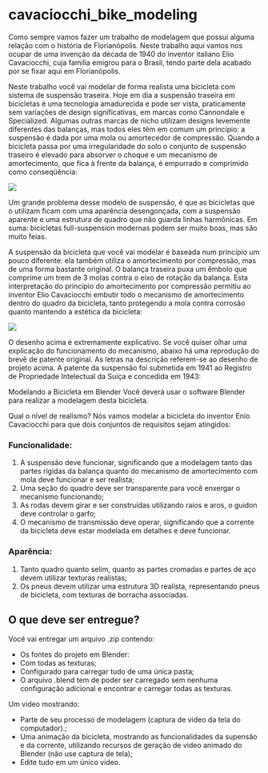 # cavaciocchi_bike_modeling

Como sempre vamos fazer um trabalho de modelagem  que possui alguma relação com o história de Florianópolis. Neste trabalho aqui vamos nos ocupar de uma invenção da década de 1940 do inventor italiano Elio Cavaciocchi, cuja família emigrou para o Brasil, tendo parte dela acabado por se fixar aqui em Florianópolis.

Neste trabalho você vai modelar de forma realista uma bicicleta com sistema de suspensão traseira. Hoje em dia a suspensão traseira em bicicletas é uma tecnologia amadurecida e pode ser vista, praticamente sem variações de design significativas, em marcas como Cannondale e Specialized. Algumas outras marcas de nicho utilizam designs levemente diferentes das balanças, mas todos eles têm em comum um princípio: a suspensão é dada por uma mola ou amortecedor de compressão. Quando a bicicleta passa por uma irregularidade do solo o conjunto de suspensão traseiro é elevado para absorver o choque e um mecanismo de amortecimento, que fica à frente da balança, é empurrado e comprimido como conseqüência:

![](https://lapix.ufsc.br/wp-content/uploads/2018/05/full-suspension-contemporary-marked.jpg)

Um grande problema desse modelo de suspensão, é que as bicicletas que o utilizam ficam com uma aparência desengonçada, com a suspensão aparente e uma estrutura de quadro que não guarda linhas harmônicas. Em suma: bicicletas full-suspension modernas podem ser muito boas, mas são muito feias.

A suspensão da bicicleta que você vai modelar é baseada num princípio um pouco diferente: ela também utiliza o amortecimento por compressão, mas de uma forma bastante original.  O balança traseira puxa um êmbolo que comprime um trem de 3 molas contra o eixo de rotação da balança. Esta interpretação do princípio do amortecimento por compressão permitiu ao inventor Elio Cavaciocchi embutir todo o mecanismo de amortecimento dentro do quadro da bicicleta, tanto protegendo a mola contra corrosão quanto mantendo a estética da bicicleta:

![](http://lapix.ufsc.br/wp-content/uploads/2018/05/cavaciocchi.1-646x1024.png)

O desenho acima é extremamente explicativo. Se você quiser olhar uma explicação do funcionamento do mecanismo, abaixo há uma reprodução do brevê de patente original. As letras na descrição referem-se ao desenho de projeto acima. A patente da suspensão foi submetida em 1941 ao Registro de Propriedade Intelectual da Suíça e concedida em 1943:

Modelando a Bicicleta em Blender
Você deverá usar o software Blender para realizar a modelagem desta bicicleta.

Qual o nível de realismo?
Nós vamos modelar a bicicleta do inventor Enio Cavaciocchi para que dois conjuntos de requisitos sejam atingidos:

### **Funcionalidade:**
1. A suspensão deve funcionar, significando que a modelagem tanto das partes rígidas da balança quanto do mecanismo de amortecimento com mola deve funcionar e ser realista;
2. Uma seção do quadro deve ser transparente para você enxergar o mecanismo funcionando;
3. As rodas devem girar e ser construídas utilizando raios e aros, o guidon deve controlar o garfo;
4. O mecanismo de transmissão deve operar, significando que a corrente da bicicleta deve estar modelada em detalhes e deve funcionar.

### Aparência:
1. Tanto quadro quanto selim, quanto as partes cromadas e partes de aço devem utilizar texturas realistas;
2. Os pneus devem utilizar uma estrutura 3D realista, representando pneus de bicicleta, com texturas de borracha associadas.

## **O que deve ser entregue?**
Você vai entregar um arquivo .zip contendo:

- Os fontes do projeto em Blender:
- Com todas as texturas;
- Configurado para carregar tudo de uma única pasta;
- O arquivo .blend tem de poder ser carregado sem nenhuma configuração adicional e encontrar e carregar todas as texturas.

Um video mostrando:
- Parte de seu processo de modelagem (captura de video da tela do computador).;
- Uma animação da bicicleta, mostrando as funcionalidades da supensão e da corrente,  utilizando recursos de geração de video animado do Blender (não use captura de tela);
- Edite tudo em um único video.
